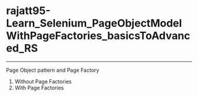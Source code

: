 # rajatt95-Learn_Selenium_PageObjectModelWithPageFactories_basicsToAdvanced_RS

-----------------------

Page Object pattern and Page Factory

1) Without Page Factories
2) With Page Factories

